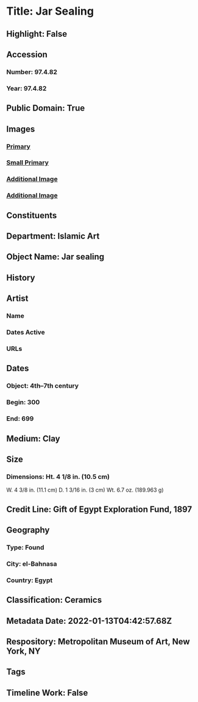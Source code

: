 # Title: Jar Sealing
## Highlight: False
## Accession
### Number: 97.4.82
### Year: 97.4.82
## Public Domain: True
## Images
### [Primary](https://images.metmuseum.org/CRDImages/is/original/dg-97.4.82_1.jpg)
### [Small Primary](https://images.metmuseum.org/CRDImages/is/web-large/dg-97.4.82_1.jpg)
### [Additional Image](https://images.metmuseum.org/CRDImages/is/original/dg-97.4.82_2.jpg)
### [Additional Image](https://images.metmuseum.org/CRDImages/is/original/dg-97.4.82_3.jpg)
## Constituents
## Department: Islamic Art
## Object Name: Jar sealing
## History
## Artist
### Name
### Dates Active
### URLs
## Dates
### Object: 4th–7th century
### Begin: 300
### End: 699
## Medium: Clay
## Size
### Dimensions: Ht. 4 1/8 in. (10.5 cm)
W. 4 3/8 in. (11.1 cm)
D. 1 3/16 in. (3 cm)
Wt. 6.7 oz. (189.963 g)
## Credit Line: Gift of Egypt Exploration Fund, 1897
## Geography
### Type: Found
### City: el-Bahnasa
### Country: Egypt
## Classification: Ceramics
## Metadata Date: 2022-01-13T04:42:57.68Z
## Respository: Metropolitan Museum of Art, New York, NY
## Tags
## Timeline Work: False